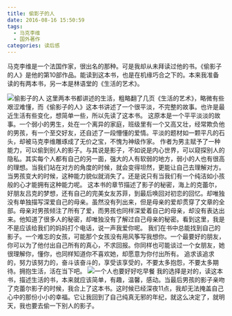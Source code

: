 ```yaml
---
title: 偷影子的人
date: 2016-08-16 15:50:59
tags:
  - 马克李维
  - 国外著作
categories: 读后感
---
```


马克李维是一个法国作家，很出名的那种。可是我却从未拜读过他的书。《偷影子的人》是他的第10部作品。能读到这本书，也是在机缘巧合之下的。本来我准备读的有两本书，另一本是林语堂的《生活的艺术》。

<!--more-->

![偷影子的人](http://upload-images.jianshu.io/upload_images/1089029-c91520167b9c41a0.JPG?imageMogr2/auto-orient/strip%7CimageView2/2/w/1240)
          这里两本书都讲述的生活，粗略翻了几页《生活的艺术》，略微有些艰涩难懂，而《偷影子的人》这本书讲述了一个很平淡，不完整的故事。也许是最近生活有些变化，想简单一些，所以先读了这本书。
           这原本是一个平平淡淡的故事。一个弱小的男生，处在一个离异的家庭，班级里有一个又高又壮，经常欺负他的男孩，有一个至交好友，还自述了一段懵懂的爱情。平淡的题材如一颗平凡的石头，却被马克李维雕琢成了无价之宝，不愧为神级作家。
 作者为男主赋予了一种能力，可以偷到别人的影子。与其说是影子，不如说是内心世界，可以窥探别人的隐私。其实每个人都有自己的另一面，强大的人有软弱的地方，弱小的人也有很高的理想。当我们站在对方的角度的时候，就会变得坦然，更能让自己去理解对方。当男孩变大的时候，这种能力貌似就消失了。还是说只有当我们有一个纯洁如小孩般的心才能拥有这种能力呢。
          这本书的章节描述了影子的秘密，海上的克蕾尔，好朋友吕克的梦想，还有自己的完美女友苏菲，到最后唤回对初恋的回忆。却唯独没有单独描写深爱自己的母亲。虽然没有列出来，但是母亲的爱却贯穿了文章的全部。母亲对男孩倾注了所有了爱，而男孩也同样深爱着自己的母亲，却没有表达出来。他知道了很多人的秘密，却唯独没有了解过自己母亲的秘密。看到这里，我是不是应该给我们的妈妈打个电话，说一声我爱你呢。
           我们在书中总能找到自己的影子。一个难忘的女孩，可能那个女孩没有用风筝写我想你。一个最要好的朋友，你可以为了他付出自己所有的真心，不求回报。你同样也可能谈过一个女朋友，她很理解你，懂你，也同样知道你不喜欢她，却愿意为你付出所有。
           追求该追求的，努力该努力的，奋斗该奋斗的，享受该享受的，不要太多抱怨，不要太多期待。拥抱生活，活在当下吧。
![一个人也要好好吃早餐](http://upload-images.jianshu.io/upload_images/1089029-1b4e51795d1035f3.jpg?imageMogr2/auto-orient/strip%7CimageView2/2/w/1240)
           我的选择是对的，读这本书，描述生活的书，本来就应该简单，有趣，温馨，感动。当最后男孩的影子亲吻了克蕾尔影子的时候，我合上了这本书。这时候已经深夜11点，我却无法掩盖自己心中的那份小小的幸福。它让我回到了自己纯真无邪的年纪，就这么决定了，就明天，我也要去偷一下别人的影子。